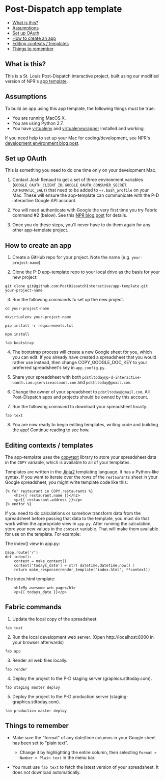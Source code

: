 Post-Dispatch app template
==========================

* [What is this?](#what-is-this)
* [Assumptions](#assumptions)
* [Set up OAuth](#set-up-oauth)
* [How to create an app](#how-to-create-an-app)
* [Editing contexts / templates](#editing-contexts--templates)
* [Things to remember](#things-to-remember)

What is this?
-------------

This is a St. Louis Post-Dispatch interactive project, built using our modified version of NPR's [app template](https://github.com/nprapps/app-template/).

Assumptions
-----------

To build an app using this app template, the following things must be true:

* You are running MacOS X.
* You are using Python 2.7.
* You have [virtualenv](https://pypi.python.org/pypi/virtualenv) and [virtualenvwrapper](https://pypi.python.org/pypi/virtualenvwrapper) installed and working.

If you need help to set up your Mac for coding/development, see NPR's [development environment blog post](http://blog.apps.npr.org/2013/06/06/how-to-setup-a-developers-environment.html).


Set up OAuth
------------

This is something you need to do one time only on your development Mac.

1. Contact Josh Renaud to get a set of three environment variables (`GOOGLE_OAUTH_CLIENT_ID`, `GOOGLE_OAUTH_CONSUMER_SECRET`, `AUTHOMATIC_SALT`) that need to be added to `~/.bash_profile` on your Mac. These will ensure the app-template can communicate with the P-D interactive Google API account.

2. You will need authenticate with Google the very first time you try Fabric command #2 (below). See this [NPR blog post](http://blog.apps.npr.org/2015/03/02/app-template-oauth.html#authenticating) for details.

3. Once you do these steps, you'll never have to do them again for any other app-template project.


How to create an app
--------------------

1. Create a GitHub repo for your project. Note the name (e.g. `your-project-name`)

2. Clone the P-D app-template repo to your local drive as the basis for your new project:

```
git clone git@github.com:PostDispatchInteractive/app-template.git your-project-name
```

3. Run the following commands to set up the new project.

```
cd your-project-name

mkvirtualenv your-project-name

pip install -r requirements.txt

npm install

fab bootstrap
```

4. The bootstrap process will create a new Google sheet for you, which you can edit. If you already have created a spreadsheet that you would rather use instead, then change COPY_GOOGLE_DOC_KEY to your preferred spreadsheet's key in `app_config.py`.

5. Share your spreadsheet with both `pdstltoday@p-d-interactive-oauth.iam.gserviceaccount.com` and `pdstltoday@gmail.com`.

6. Change the owner of your spreadsheet to `pdstltoday@gmail.com`. All Post-Dispatch apps and projects should be owned by this account.

7. Run the following command to download your spreadsheet locally.

```
fab text
```

8. You are now ready to begin editing templates, writing code and building the app! Continue reading to see how.


Editing contexts / templates
----------------------------

The app-template uses the [copytext](https://copytext.readthedocs.io/en/0.2.1/) library to store your spreadsheet data in the `COPY` variable, which is available to all of your templates.

Templates are written in the [Jinja2](https://jinja.palletsprojects.com/en/2.10.x/) templating language. It has a Python-like syntax. If you want to iterate over the rows of the `restaurants` sheet in your Google spreadsheet, you might write template code like this:

```
{% for restaurant in COPY.restaurants %}
	<h2>{{ restaurant.name }}</h2>
	<p>{{ restaurant.address }}</p>
{% endfor %}
```

If you need to do calculations or somehow transform data from the spreadsheet before passing that data to the template, you must do that work within the appropriate view in `app.py`. After running the calculation, store your new values in the `context` variable. That will make them available for use on the template. For example:

The index() view in app.py:

```
@app.route('/')
def index():
    context = make_context()
    context['todays_date'] = str( datetime.datetime.now() )
    return make_response(render_template('index.html', **context))
```

The index.html template:

```
	<h1>My awesome web page</h1>
	<p>{{ todays_date }}</p>
```



Fabric commands
---------------

1. Update the local copy of the spreadsheet.

```
fab text
```

2. Run the local development web server. (Open http://localhost:8000 in your browser afterwards)

```
fab app
```

3. Render all web files locally.

```
fab render
```

4. Deploy the project to the P-D staging server (graphics.stltoday.com).

```
fab staging master deploy
```

5. Deploy the project to the P-D production server (staging-graphics.stltoday.com).

```
fab production master deploy
```


Things to remember
------------------

* Make sure the "format" of any date/time columns in your Google sheet has been set to "plain text".
	* Change it by highlighting the entire column, then selecting `Format > Number > Plain text` in the menu bar.

* You must use `fab text` to fetch the latest version of your spreadsheet. It does not download automatically.



